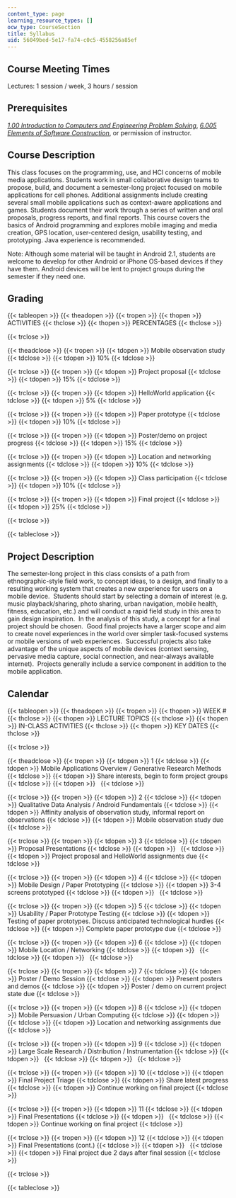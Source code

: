 ```yaml
---
content_type: page
learning_resource_types: []
ocw_type: CourseSection
title: Syllabus
uid: 56049bed-5e17-fa74-c0c5-4558256a85ef
---
```


Course Meeting Times
--------------------

Lectures: 1 session / week, 3 hours / session

Prerequisites
-------------

[_1.00 Introduction to Computers and Engineering Problem Solving_](/courses/1-00-introduction-to-computers-and-engineering-problem-solving-spring-2012), [_6.005 Elements of Software Construction_](/courses/6-005-elements-of-software-construction-fall-2008), or permission of instructor.

Course Description
------------------

This class focuses on the programming, use, and HCI concerns of mobile media applications. Students work in small collaborative design teams to propose, build, and document a semester-long project focused on mobile applications for cell phones. Additional assignments include creating several small mobile applications such as context-aware applications and games. Students document their work through a series of written and oral proposals, progress reports, and final reports. This course covers the basics of Android programming and explores mobile imaging and media creation, GPS location, user-centered design, usability testing, and prototyping. Java experience is recommended.

Note: Although some material will be taught in Android 2.1, students are welcome to develop for other Android or iPhone OS-based devices if they have them. Android devices will be lent to project groups during the semester if they need one.

Grading
-------

{{< tableopen >}}
{{< theadopen >}}
{{< tropen >}}
{{< thopen >}}
ACTIVITIES
{{< thclose >}}
{{< thopen >}}
PERCENTAGES
{{< thclose >}}

{{< trclose >}}

{{< theadclose >}}
{{< tropen >}}
{{< tdopen >}}
Mobile observation study
{{< tdclose >}}
{{< tdopen >}}
10%
{{< tdclose >}}

{{< trclose >}}
{{< tropen >}}
{{< tdopen >}}
Project proposal
{{< tdclose >}}
{{< tdopen >}}
15%
{{< tdclose >}}

{{< trclose >}}
{{< tropen >}}
{{< tdopen >}}
HelloWorld application
{{< tdclose >}}
{{< tdopen >}}
5%
{{< tdclose >}}

{{< trclose >}}
{{< tropen >}}
{{< tdopen >}}
Paper prototype
{{< tdclose >}}
{{< tdopen >}}
10%
{{< tdclose >}}

{{< trclose >}}
{{< tropen >}}
{{< tdopen >}}
Poster/demo on project progress
{{< tdclose >}}
{{< tdopen >}}
15%
{{< tdclose >}}

{{< trclose >}}
{{< tropen >}}
{{< tdopen >}}
Location and networking assignments
{{< tdclose >}}
{{< tdopen >}}
10%
{{< tdclose >}}

{{< trclose >}}
{{< tropen >}}
{{< tdopen >}}
Class participation
{{< tdclose >}}
{{< tdopen >}}
10%
{{< tdclose >}}

{{< trclose >}}
{{< tropen >}}
{{< tdopen >}}
Final project
{{< tdclose >}}
{{< tdopen >}}
25%
{{< tdclose >}}

{{< trclose >}}

{{< tableclose >}}

Project Description
-------------------

The semester-long project in this class consists of a path from ethnographic-style field work, to concept ideas, to a design, and finally to a resulting working system that creates a new experience for users on a mobile device.  Students should start by selecting a domain of interest (e.g. music playback/sharing, photo sharing, urban navigation, mobile health, fitness, education, etc.) and will conduct a rapid field study in this area to gain design inspiration.  In the analysis of this study, a concept for a final project should be chosen.  Good final projects have a larger scope and aim to create novel experiences in the world over simpler task-focused systems or mobile versions of web experiences.  Successful projects also take advantage of the unique aspects of mobile devices (context sensing, pervasive media capture, social connection, and near-always available internet).  Projects generally include a service component in addition to the mobile application.

Calendar
--------

{{< tableopen >}}
{{< theadopen >}}
{{< tropen >}}
{{< thopen >}}
WEEK #
{{< thclose >}}
{{< thopen >}}
LECTURE TOPICS
{{< thclose >}}
{{< thopen >}}
IN-CLASS ACTIVITIES
{{< thclose >}}
{{< thopen >}}
KEY DATES
{{< thclose >}}

{{< trclose >}}

{{< theadclose >}}
{{< tropen >}}
{{< tdopen >}}
1
{{< tdclose >}}
{{< tdopen >}}
Mobile Applications Overview / Generative Research Methods
{{< tdclose >}}
{{< tdopen >}}
Share interests, begin to form project groups
{{< tdclose >}}
{{< tdopen >}}
 
{{< tdclose >}}

{{< trclose >}}
{{< tropen >}}
{{< tdopen >}}
2
{{< tdclose >}}
{{< tdopen >}}
Qualitative Data Analysis / Android Fundamentals
{{< tdclose >}}
{{< tdopen >}}
Affinity analysis of observation study, informal report on observations
{{< tdclose >}}
{{< tdopen >}}
Mobile observation study due
{{< tdclose >}}

{{< trclose >}}
{{< tropen >}}
{{< tdopen >}}
3
{{< tdclose >}}
{{< tdopen >}}
Proposal Presentations
{{< tdclose >}}
{{< tdopen >}}
 
{{< tdclose >}}
{{< tdopen >}}
Project proposal and HelloWorld assignments due
{{< tdclose >}}

{{< trclose >}}
{{< tropen >}}
{{< tdopen >}}
4
{{< tdclose >}}
{{< tdopen >}}
Mobile Design / Paper Prototyping
{{< tdclose >}}
{{< tdopen >}}
3-4 screens prototyped
{{< tdclose >}}
{{< tdopen >}}
 
{{< tdclose >}}

{{< trclose >}}
{{< tropen >}}
{{< tdopen >}}
5
{{< tdclose >}}
{{< tdopen >}}
Usability / Paper Prototype Testing
{{< tdclose >}}
{{< tdopen >}}
Testing of paper prototypes. Discuss anticipated technological hurdles
{{< tdclose >}}
{{< tdopen >}}
Complete paper prototype due
{{< tdclose >}}

{{< trclose >}}
{{< tropen >}}
{{< tdopen >}}
6
{{< tdclose >}}
{{< tdopen >}}
Mobile Location / Networking
{{< tdclose >}}
{{< tdopen >}}
 
{{< tdclose >}}
{{< tdopen >}}
 
{{< tdclose >}}

{{< trclose >}}
{{< tropen >}}
{{< tdopen >}}
7
{{< tdclose >}}
{{< tdopen >}}
Poster / Demo Session
{{< tdclose >}}
{{< tdopen >}}
Present posters and demos
{{< tdclose >}}
{{< tdopen >}}
Poster / demo on current project state due
{{< tdclose >}}

{{< trclose >}}
{{< tropen >}}
{{< tdopen >}}
8
{{< tdclose >}}
{{< tdopen >}}
Mobile Persuasion / Urban Computing
{{< tdclose >}}
{{< tdopen >}}
 
{{< tdclose >}}
{{< tdopen >}}
Location and networking assignments due
{{< tdclose >}}

{{< trclose >}}
{{< tropen >}}
{{< tdopen >}}
9
{{< tdclose >}}
{{< tdopen >}}
Large Scale Research / Distribution / Instrumentation
{{< tdclose >}}
{{< tdopen >}}
 
{{< tdclose >}}
{{< tdopen >}}
 
{{< tdclose >}}

{{< trclose >}}
{{< tropen >}}
{{< tdopen >}}
10
{{< tdclose >}}
{{< tdopen >}}
Final Project Triage
{{< tdclose >}}
{{< tdopen >}}
Share latest progress
{{< tdclose >}}
{{< tdopen >}}
Continue working on final project
{{< tdclose >}}

{{< trclose >}}
{{< tropen >}}
{{< tdopen >}}
11
{{< tdclose >}}
{{< tdopen >}}
Final Presentations
{{< tdclose >}}
{{< tdopen >}}
 
{{< tdclose >}}
{{< tdopen >}}
Continue working on final project
{{< tdclose >}}

{{< trclose >}}
{{< tropen >}}
{{< tdopen >}}
12
{{< tdclose >}}
{{< tdopen >}}
Final Presentations (cont.)
{{< tdclose >}}
{{< tdopen >}}
 
{{< tdclose >}}
{{< tdopen >}}
Final project due 2 days after final session
{{< tdclose >}}

{{< trclose >}}

{{< tableclose >}}